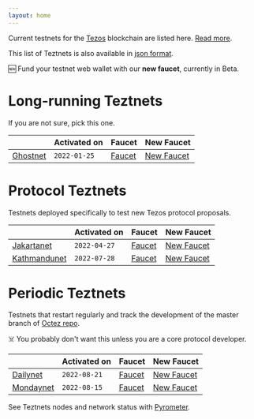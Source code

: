 ```yaml
---
layout: home
---
```


Current testnets for the [Tezos](https://tezos.com) blockchain are listed here. [Read more](about/).

This list of Teztnets is also available in [json format](https://teztnets.xyz/teztnets.json).

🆕 Fund your testnet web wallet with our **new faucet**, currently in Beta.

# Long-running Teztnets

If you are not sure, pick this one.

| | Activated on | Faucet | New Faucet |
|-------|---------------------|--|--|
| [Ghostnet](/ghostnet-about) | `2022-01-25` | [Faucet](https://teztnets.xyz/ghostnet-faucet) | [New Faucet](https://new-faucet.ghostnet.teztnets.xyz) |



# Protocol Teztnets

Testnets deployed specifically to test new Tezos protocol proposals.

| | Activated on | Faucet | New Faucet |
|-------|---------------------|--|--|
| [Jakartanet](/jakartanet-about) | `2022-04-27` | [Faucet](https://teztnets.xyz/jakartanet-faucet) | [New Faucet](https://new-faucet.jakartanet.teztnets.xyz) |
| [Kathmandunet](/kathmandunet-about) | `2022-07-28` | [Faucet](https://teztnets.xyz/kathmandunet-faucet) | [New Faucet](https://new-faucet.kathmandunet.teztnets.xyz) |



# Periodic Teztnets

Testnets that restart regularly and track the development of the master branch of [Octez repo](https://gitlab.com/tezos/tezos/).
 
☠️ You probably don't want this unless you are a core protocol developer.

| | Activated on | Faucet | New Faucet |
|-------|---------------------|--|--|
| [Dailynet](/dailynet-about) | `2022-08-21` | [Faucet](https://teztnets.xyz/dailynet-2022-08-21-faucet) | [New Faucet](https://new-faucet.dailynet-2022-08-21.teztnets.xyz) |
| [Mondaynet](/mondaynet-about) | `2022-08-15` | [Faucet](https://teztnets.xyz/mondaynet-2022-08-15-faucet) | [New Faucet](https://new-faucet.mondaynet-2022-08-15.teztnets.xyz) |




See Teztnets nodes and network status with [Pyrometer](https://pyrometer.teztnets.xyz).
